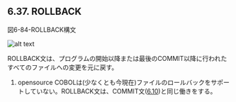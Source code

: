 ## 6.37. ROLLBACK

図6-84-ROLLBACK構文

![alt text](Image/6-84-Rollback.png)

ROLLBACK文は、プログラムの開始以降または最後のCOMMIT以降に行われたすべてのファイルへの変更を元に戻す。

1. opensource COBOLは(少なくとも今現在)ファイルのロールバックをサポートしていない。ROLLBACK文は、COMMIT文([6.10](6-10.md))と同じ働きをする。
